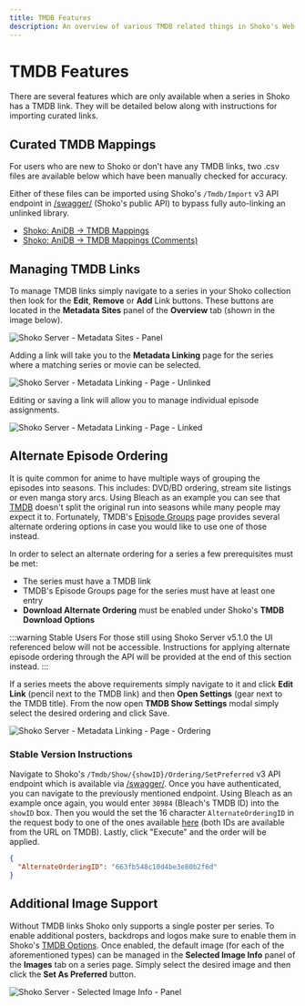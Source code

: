 ```yaml
---
title: TMDB Features
description: An overview of various TMDB related things in Shoko's Web UI.
---
```


# TMDB Features

There are several features which are only available when a series in Shoko has a TMDB link.
They will be detailed below along with instructions for importing curated links.

## Curated TMDB Mappings

For users who are new to Shoko or don't have any TMDB links, two .csv files are available below which have been
manually checked for accuracy.

Either of these files can be imported using Shoko's `/Tmdb/Import` v3 API endpoint in
[/swagger/](/faq#general) (Shoko's public API) to bypass fully auto-linking an unlinked library.

- [Shoko: AniDB → TMDB Mappings](https://gist.github.com/natyusha/129848213161c57101c9f39ed3f263ed)
- [Shoko: AniDB → TMDB Mappings (Comments)](https://gist.github.com/natyusha/b46aeaf2f5f6e5a9333d6f501be6c9ee)

## Managing TMDB Links

To manage TMDB links simply navigate to a series in your Shoko collection then look for the **Edit**, **Remove** or **Add** Link buttons.
These buttons are located in the **Metadata Sites** panel of the **Overview** tab (shown in the image below).

![Shoko Server - Metadata Sites - Panel](/images/shoko-server/shoko-server-metadata-sites-panel.jpg)

Adding a link will take you to the **Metadata Linking** page for the series where a matching series or movie can be selected.

![Shoko Server - Metadata Linking - Page - Unlinked](/images/shoko-server/shoko-server-matadata-linking-page-unlinked.jpg)

Editing or saving a link will allow you to manage individual episode assignments.

![Shoko Server - Metadata Linking - Page - Linked](/images/shoko-server/shoko-server-matadata-linking-page-linked.jpg)

## Alternate Episode Ordering

It is quite common for anime to have multiple ways of grouping the episodes into seasons. This includes: DVD/BD
ordering, stream site listings or even manga story arcs. Using Bleach as an example you can see that [TMDB](https://www.themoviedb.org/tv/30984-bleach/seasons) doesn't split
the original run into seasons while many people may expect it to. Fortunately, TMDB's [Episode Groups](https://www.themoviedb.org/tv/30984-bleach/episode_groups) page provides several
alternate ordering options in case you would like to use one of those instead.

In order to select an alternate ordering for a series a few prerequisites must be met:
- The series must have a TMDB link
- TMDB's Episode Groups page for the series must have at least one entry
- **Download Alternate Ordering** must be enabled under Shoko's **TMDB Download Options**

:::warning Stable Users
For those still using Shoko Server v5.1.0 the UI referenced below will not be accessible. Instructions for applying alternate episode ordering through the API will be provided at the end of this section instead.
:::

If a series meets the above requirements simply navigate to it and click **Edit Link** (pencil next to the TMDB link) and then
**Open Settings** (gear next to the TMDB title). From the now open **TMDB Show Settings** modal simply select the desired ordering
and click Save.

![Shoko Server - Metadata Linking - Page - Ordering](/images/shoko-server/shoko-server-matadata-linking-page-ordering.jpg)

### Stable Version Instructions

Navigate to Shoko's `/Tmdb/Show/{showID}/Ordering/SetPreferred` v3 API endpoint which is available via [/swagger/](https://docs.shokoanime.com/faq#general).
Once you have authenticated, you can navigate to the previously mentioned endpoint. Using Bleach as an example once again, you would enter `30984` (Bleach's TMDB ID) into the `showID` box.
Then you would the set the 16 character `AlternateOrderingID` in the request body to one of the ones available [here](https://www.themoviedb.org/tv/30984-bleach/episode_groups)
(both IDs are available from the URL on TMDB). Lastly, click "Execute" and the order will be applied.


```json
{
  "AlternateOrderingID": "663fb548c10d4be3e80b2f6d"
}
```

## Additional Image Support

Without TMDB links Shoko only supports a single poster per series. To enable additional posters, backdrops and logos make sure to enable them in
Shoko's [TMDB Options](/shoko-server/settings#tmdb-options). Once enabled, the default image (for each of the aforementioned types) can be managed
in the **Selected Image Info** panel of the **Images** tab on a series page. Simply select the desired image and then click the **Set As Preferred** button.

![Shoko Server - Selected Image Info - Panel](/images/shoko-server/shoko-server-selected-image-info-panel.jpg)